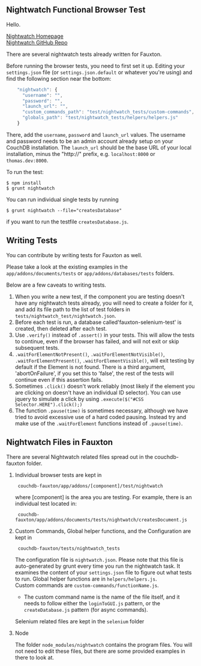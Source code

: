 ## Nightwatch Functional Browser Test

Hello.

[Nightwatch Homepage](http://nightwatchjs.org/)   
[Nightwatch GitHub Repo](https://github.com/beatfactor/nightwatch)

There are several nightwatch tests already written for Fauxton.

Before running the browser tests, you need to first set it up. Editing your `settings.json` file (or 
`settings.json.default` or whatever you're using) and find the following section near the bottom:  

```javascript
    "nightwatch": {
      "username": "",
      "password": "",
      "launch_url": "",
      "custom_commands_path": "test/nightwatch_tests/custom-commands",
      "globals_path": "test/nightwatch_tests/helpers/helpers.js"
    }
```

There, add the `username`, `password` and `launch_url` values. The username and password needs to be an admin
account already setup on your CouchDB installation. The `launch_url` should be the base URL of your local installation,
minus the "http://" prefix, e.g. `localhost:8000` or `thomas.dev:8000`.

To run the test:

    $ npm install
    $ grunt nightwatch


You can run individual single tests by running

    $ grunt nightwatch --file="createsDatabase"

if you want to run the testfile `createsDatabase.js`.

## Writing Tests
You can contribute by writing tests for Fauxton as well.  
  
Please take a look at the existing examples in the `app/addons/documents/tests` or `app/addons/databases/tests` folders.

Below are a few caveats to writing tests.

1. When you write a new test, if the component you are testing doesn't have any nightwatch tests already, you will 
need to create a folder for it, and add its file path to the list of test folders in `tests/nightwatch_test/nightwatch.json`.
1. Before each test is run, a database called'fauxton-selenium-test' is created, then deleted after each test.
2. Use `.verify()` instead of `.assert()` in your tests. This will allow the tests to continue, even if the browser 
has failed, and will not exit or skip subsequent tests.
3. `.waitForElementNotPresent()`, `.waitForElementNotVisible()`, `.waitForElementPresent()`, `.waitForElementVisible()`, 
will exit testing by default if the Element is not found. There is a third argument, 'abortOnFailure', if you set this 
to 'false', the rest of the tests will continue even if this assertion fails.
4. Sometimes `.click()` doesn't work reliably (most likely if the element you are clicking on doesn't have an 
individual ID selector). You can use jquery to simulate a click by using `.execute($("#CSS Selector.HERE").click();)`
5. The function `.pause(time)` is sometimes necessary, although we have tried to avoid excessive use of a hard coded 
pausing. Instead try and make use of the `.waitForElement` functions instead of `.pause(time)`. 

## Nightwatch Files in Fauxton
There are several Nightwatch related files spread out in the couchdb-fauxton folder.

1. Individual browser tests are kept in 

        couchdb-fauxton/app/addons/[component]/test/nightwatch 
    
    where [component] is the area you are testing. For example, there is an individual test located in:
  
        couchdb-fauxton/app/addons/documents/tests/nightwatch/createsDocument.js
        
2. Custom Commands, Global helper functions, and the Configuration are kept in

        couchdb-fauxton/tests/nightwatch_tests
 
   The configuration file is `nightwatch.json`. Please note that this file is auto-generated by grunt every time you 
   run the nightwatch task. It examines the content of your `settings.json` file to figure out what tests to run.
   Global helper functions are in `helpers/helpers.js`.  
   Custom commands are `custom-commands/functionName.js`. 
   -  The custom command name is the name of the file itself, and it needs to follow either the `loginToGUI.js` 
   pattern, or the `createDatabase.js` pattern (for async commands).    

   Selenium related files are kept in the `selenium` folder

3. Node  

   The folder `node_modules/nightwatch` contains the program files. You will not need to edit these files, but there are some provided examples in there to look at.
